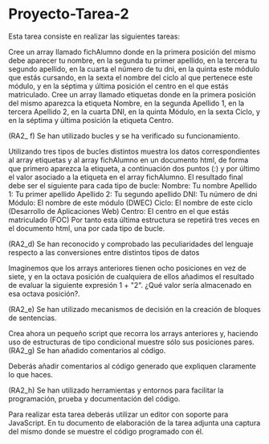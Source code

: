 # Proyecto-Tarea-2
Esta tarea consiste en realizar las siguientes tareas:


Cree un array llamado fichAlumno donde en la primera posición del mismo debe aparecer tu nombre, en la segunda tu primer apellido, en la tercera tu segundo apellido, en la cuarta el número de tu dni, en la quinta este módulo que estás cursando, en la sexta el nombre del ciclo al que pertenece este módulo, y en la séptima y última posición el centro en el que estás matriculado.
Cree un array llamado etiquetas donde en la primera posición del mismo aparezca la etiqueta Nombre, en la segunda Apellido 1, en la tercera Apellido 2, en la cuarta DNI, en la quinta Módulo, en la sexta Ciclo, y en la séptima y última posición la etiqueta Centro.

(RA2_ f) Se han utilizado bucles y se ha verificado su funcionamiento.

Utilizando tres tipos de bucles distintos muestra los datos correspondientes al array etiquetas y al array fichAlumno en un documento html, de forma que primero aparezca la etiqueta, a continuación dos puntos (:) y por último el valor asociado a la etiqueta en el array fichAlumno. El resultado final debe ser el siguiente para cada tipo de bucle:
Nombre: Tu nombre
Apellido 1: Tu primer apellido
Apellido 2: Tu segundo apellido
DNI: Tu número de dni
Módulo: El nombre de este módulo (DWEC)
Ciclo: El nombre de este ciclo (Desarrollo de Aplicaciones Web)
Centro: El centro en el que estás matriculado (FOC)
             Por tanto esta última estructura se repetirá tres veces en el documento html, una por cada tipo de bucle.

(RA2_d) Se han reconocido y comprobado las peculiaridades del lenguaje respecto a las conversiones entre distintos tipos de datos

Imaginemos que los arrays anteriores tienen ocho posiciones en vez de siete, y en la octava posición de cualquiera de ellos añadimos el resultado de evaluar la siguiente expresión 1 + "2". ¿Qué valor sería almacenado en esa octava posición?.

(RA2_e) Se han utilizado mecanismos de decisión en la creación de bloques de sentencias.

Crea ahora un pequeño script que recorra los arrays anteriores y, haciendo uso de estructuras de tipo condicional muestre sólo sus posiciones pares.
(RA2_g) Se han añadido comentarios al código.

Deberás añadir comentarios al código generado que expliquen claramente lo que haces.

(RA2_h) Se han utilizado herramientas y entornos para facilitar la programación, prueba y documentación del código.

Para realizar esta tarea deberás utilizar un editor con soporte para JavaScript. En tu documento de elaboración de la tarea adjunta una captura del mismo donde se muestre el código programado con él.
